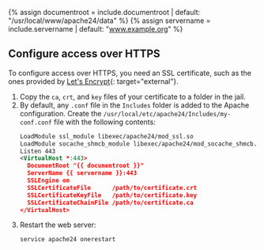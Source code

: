 {% assign documentroot = include.documentroot | default: "/usr/local/www/apache24/data" %}
{% assign servername = include.servername | default: "www.example.org" %}

## Configure access over HTTPS

To configure access over HTTPS, you need an SSL certificate, such as the ones
provided by [Let's Encrypt](https://letsencrypt.org/){: target="external"}.

1. Copy the `ca`, `crt`, and `key` files of your certificate to a folder in the
   jail.
1. By default, any `.conf` file in the `Includes` folder is added to the Apache
   configuration. Create the `/usr/local/etc/apache24/Includes/my-conf.conf`
   file with the following contents:
   ```xml
   LoadModule ssl_module libexec/apache24/mod_ssl.so
   LoadModule socache_shmcb_module libexec/apache24/mod_socache_shmcb.so
   Listen 443
   <VirtualHost *:443>
     DocumentRoot "{{ documentroot }}"
     ServerName {{ servername }}:443
     SSLEngine on
     SSLCertificateFile      /path/to/certificate.crt
     SSLCertificateKeyFile   /path/to/certificate.key
     SSLCertificateChainFile /path/to/certificate.ca
   </VirtualHost>
   ```
1. Restart the web server:
   ```shell
   service apache24 onerestart
   ```
